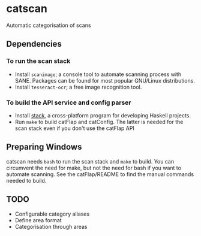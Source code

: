 # catscan
Automatic categorisation of scans

## Dependencies
### To run the scan stack
* Install `scanimage`; a console tool to automate scanning process with SANE. Packages can be found for most popular GNU/Linux distributions.
* Install `tesseract-ocr`; a free image recognition tool.

### To build the API service and config parser
* Install [stack](https://www.haskellstack.org/), a cross-platform program for developing Haskell projects.
* Run `make` to build catFlap and catConfig. The latter is needed for the scan stack even if you don't use the catFlap API

## Preparing Windows
catscan needs `bash` to run the scan stack and `make` to build. You can circumvent the need for make, but not the need for bash if you want to automate scanning. See the catFlap/README to find the manual commands needed to build.

## TODO
* Configurable category aliases
* Define area format
* Categorisation through areas


